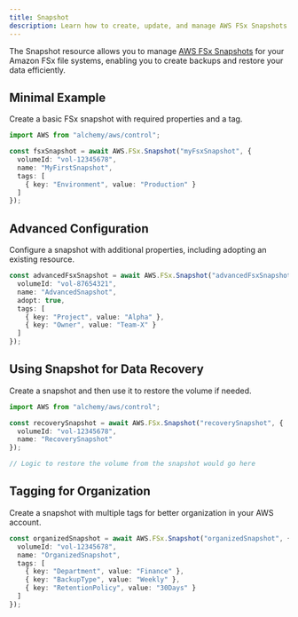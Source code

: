 ```yaml
---
title: Snapshot
description: Learn how to create, update, and manage AWS FSx Snapshots using Alchemy Cloud Control.
---
```


The Snapshot resource allows you to manage [AWS FSx Snapshots](https://docs.aws.amazon.com/fsx/latest/userguide/) for your Amazon FSx file systems, enabling you to create backups and restore your data efficiently.

## Minimal Example

Create a basic FSx snapshot with required properties and a tag.

```ts
import AWS from "alchemy/aws/control";

const fsxSnapshot = await AWS.FSx.Snapshot("myFsxSnapshot", {
  volumeId: "vol-12345678",
  name: "MyFirstSnapshot",
  tags: [
    { key: "Environment", value: "Production" }
  ]
});
```

## Advanced Configuration

Configure a snapshot with additional properties, including adopting an existing resource.

```ts
const advancedFsxSnapshot = await AWS.FSx.Snapshot("advancedFsxSnapshot", {
  volumeId: "vol-87654321",
  name: "AdvancedSnapshot",
  adopt: true,
  tags: [
    { key: "Project", value: "Alpha" },
    { key: "Owner", value: "Team-X" }
  ]
});
```

## Using Snapshot for Data Recovery

Create a snapshot and then use it to restore the volume if needed.

```ts
import AWS from "alchemy/aws/control";

const recoverySnapshot = await AWS.FSx.Snapshot("recoverySnapshot", {
  volumeId: "vol-12345678",
  name: "RecoverySnapshot"
});

// Logic to restore the volume from the snapshot would go here
```

## Tagging for Organization

Create a snapshot with multiple tags for better organization in your AWS account.

```ts
const organizedSnapshot = await AWS.FSx.Snapshot("organizedSnapshot", {
  volumeId: "vol-12345678",
  name: "OrganizedSnapshot",
  tags: [
    { key: "Department", value: "Finance" },
    { key: "BackupType", value: "Weekly" },
    { key: "RetentionPolicy", value: "30Days" }
  ]
});
```